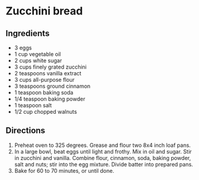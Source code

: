 Zucchini bread
==============

Ingredients
-----------

- 3 eggs
- 1 cup vegetable oil
- 2 cups white sugar
- 3 cups finely grated zucchini
- 2 teaspoons vanilla extract
- 3 cups all-purpose flour
- 3 teaspoons ground cinnamon
- 1 teaspoon baking soda
- 1/4 teaspoon baking powder
- 1 teaspoon salt
- 1/2 cup chopped walnuts

Directions
----------

1. Preheat oven to 325 degrees. Grease and flour two 8x4 inch loaf pans.
2. In a large bowl, beat eggs until light and frothy. Mix in oil and sugar. Stir in zucchini and vanilla. Combine flour, cinnamon, soda, baking powder, salt and nuts; stir into the egg mixture. Divide batter into prepared pans.
3. Bake for 60 to 70 minutes, or until done.
